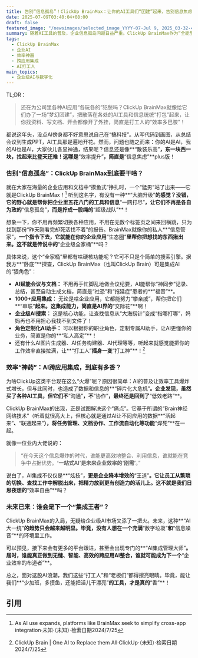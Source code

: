 ```yaml
---
title: 告别“信息孤岛”！ClickUp BrainMax：让你的AI工具们“团建”起来，告别信息焦虑！
date: 2025-07-09T03:40:04+08:00
draft: false
featured_image: "/newsimages/selected_image_YYYY-07-Jul 9, 2025_03-32-44-453.jpg"
summary: 随着AI工具的普及，企业信息孤岛问题日益严重。ClickUp BrainMax作为“全能型选手”，通过跨应用AI集成、企业级智能搜索等功能，旨在帮助企业打通数据壁垒，提升项目管理和工作效率。它让AI工具们“团建”起来，告别信息焦虑，为打工人带来“效率多巴胺”。
tags: 
  - ClickUp BrainMax
  - 企业AI
  - 效率神器
  - 跨应用集成
  - AI打工人
main_topics: 
  - 企业级AI与数字化
---
```


TL;DR：
> 还在为公司里各种AI应用“各玩各的”犯愁吗？ClickUp BrainMax就像给它们办了一场“梦幻团建”，把散落在各处的AI工具和信息统统“打包”起来，让你找资料、写文档、开会都像开了外挂，简直是打工人的“效率多巴胺”！

都说这年头，没点AI傍身都不好意思说自己在“搞科技”。从写代码到画图，从总结会议到生成PPT，AI工具那是遍地开花。然而，问题也随之而来：你的AI是AI，我的AI也是AI，大家伙儿各显神通，结果呢？信息还是像**“散装乐高”**，东一块西一块，找起来比登天还难！这哪是**“效率提升”**，简直是**“信息焦虑”**plus版！

### 告别“信息孤岛”：ClickUp BrainMax到底要干啥？

就在大家在海量的企业应用和文档中“摸鱼式”挣扎时，一个“猛男”站了出来——它就是ClickUp BrainMax！[^1] 听到这名字，有没有一种**“大脑升级”**的感觉？没错，它的野心就是帮你把企业里五花八门的工具和信息**“一网打尽”**，让它们不再是各自为政的**“信息孤岛”**，而是拧成一股绳的**“超级战队”**！

想象一下，你不用再频繁切换各种应用，不用在无数个标签页之间来回横跳，只为找到那份“昨天刚看完却死活找不着”的报告。BrainMax就像你的私人**“信息管家”**，一个指令下去，它就能在你的企业应用**“生态圈”**里帮你把想找的东西揪出来。这不就是传说中的**“企业级全家桶”**吗？

具体来说，这个“全家桶”里都有啥硬核功能呢？它可不只是个简单的搜索引擎。据我方**“卧底”**探查，ClickUp BrainMax（也叫ClickUp Brain）可是集成AI的“狠角色”：

*   **AI赋能会议与文档：** 不用再手忙脚乱地做会议纪要，AI能帮你“神同步”记录、总结，甚至自动生成文档，简直是“社恐”和“拖延症”患者的**“福音”**。
*   **1000+应用集成：** 无论是啥企业应用，它都能努力“攀亲戚”，帮你把它们**“串联”**起来。这集成能力，简直是AI界的**“交际花”**啊！
*   **企业级AI搜索：** 这是核心功能，让查找信息从“大海捞针”变成“指哪打哪”，妈妈再也不用担心我找不到文件了！
*   **角色定制化AI助手：** 可以根据你的职业角色，定制专属AI助手，让AI更懂你的业务，简直是你的**“私人高定”**！
*   还有什么AI图片生成器、AI任务构建器、AI代理等等，听起来就感觉能把你的工作效率直接拉满，让**“打工人”**摇身一变**“打工神”**！[^2]

### 效率“神药”：AI跨应用集成，到底有多香？

为啥ClickUp这类平台现在这么“火爆”呢？原因很简单：AI的普及让效率工具爆炸式增长，但与此同时，也造成了数据和信息的**“碎片化大危机”**。企业发现，虽然买了各种AI工具，但它们不**“沟通”**，不**“协作”**，最终还是回到了**“低效老路”**。

ClickUp BrainMax的出现，正是试图解决这个“痛点”。它基于所谓的“Brain神经网络技术”（听着就很高大上，但核心就是通过AI让不同应用的数据**“活起来”**、**“联通起来”**），将任务管理、文档协作、工作流自动化等功能**“焊死”**在一起。

就像一位业内大佬说的：
> “在今天这个信息爆炸的时代，谁能更高效地整合、利用信息，谁就能在竞争中占据优势。**‘一站式AI’**是未来企业效率的**‘刚需’**。”

说白了，AI集成不仅仅是**“炫技”**，更是企业降本增效的**“王道”**。它让员工从繁琐的切换、查找工作中解脱出来，把精力放到更有创造力的活儿上。这不就是我们日思夜想的**“效率自由”**吗？

### 未来已来：谁会是下一个“集成王者”？

ClickUp BrainMax的入局，无疑给企业级AI市场又添了一把火。未来，这种**“AI大一统”**的趋势只会越来越明显。毕竟，没有人想在一个充满**“数字垃圾”**和**“信息噪音”**的环境里工作。

可以预见，接下来会有更多的平台跟进，甚至会出现专门的**“AI集成管理大师”**。届时，谁能真正做到无缝、智能、高效的跨应用AI整合，谁就可能成为下一个**“企业效率的布道者”**。

总之，面对这股AI浪潮，我们这些“打工人”和“老板们”都得擦亮眼睛。毕竟，能让我们**“少加班，多摸鱼，还能把活儿干漂亮”**的工具，才是真的**“香”**！

## 引用
[^1]: As AI use expands, platforms like BrainMax seek to simplify cross-app integration·未知·（未知）·检索日期2024/7/25
[^2]: ClickUp Brain | One AI to Replace them All·ClickUp·（未知）·检索日期2024/7/25
[^3]: ClickUp AI - 智人AI - AI情报·智人AI·（未知）·检索日期2024/7/25
